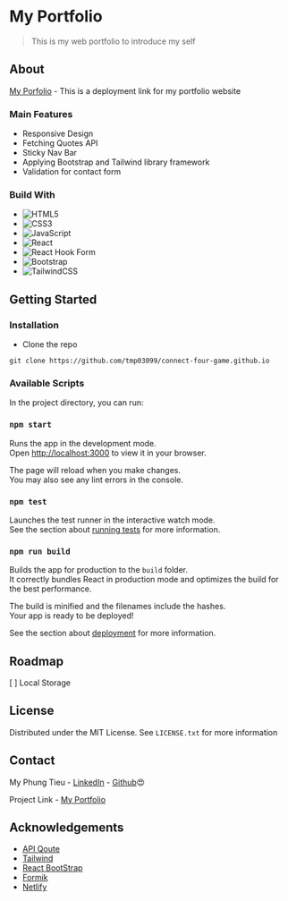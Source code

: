 # My Portfolio
> This is my web portfolio to introduce my self

## About
[My Porfolio](https://tmpportfolio.netlify.app/) - This is a deployment link for my portfolio website

### Main Features
- Responsive Design
- Fetching Quotes API 
- Sticky Nav Bar
- Applying Bootstrap and Tailwind library framework
- Validation for contact form

### Build With
- ![HTML5](https://img.shields.io/badge/html5-%23E34F26.svg?style=for-the-badge&logo=html5&logoColor=white)
- ![CSS3](https://img.shields.io/badge/css3-%231572B6.svg?style=for-the-badge&logo=css3&logoColor=white)
- ![JavaScript](https://img.shields.io/badge/javascript-%23323330.svg?style=for-the-badge&logo=javascript&logoColor=%23F7DF1E)
- ![React](https://img.shields.io/badge/react-%2320232a.svg?style=for-the-badge&logo=react&logoColor=%2361DAFB)
- ![React Hook Form](https://img.shields.io/badge/React%20Hook%20Form-%23EC5990.svg?style=for-the-badge&logo=reacthookform&logoColor=white)
- ![Bootstrap](https://img.shields.io/badge/bootstrap-%23563D7C.svg?style=for-the-badge&logo=bootstrap&logoColor=white)
- ![TailwindCSS](https://img.shields.io/badge/tailwindcss-%2338B2AC.svg?style=for-the-badge&logo=tailwind-css&logoColor=white)

## Getting Started 

### Installation
- Clone the repo
```
git clone https://github.com/tmp03099/connect-four-game.github.io
```

### Available Scripts

In the project directory, you can run:

### `npm start`

Runs the app in the development mode.\
Open [http://localhost:3000](http://localhost:3000) to view it in your browser.

The page will reload when you make changes.\
You may also see any lint errors in the console.

### `npm test`

Launches the test runner in the interactive watch mode.\
See the section about [running tests](https://facebook.github.io/create-react-app/docs/running-tests) for more information.

### `npm run build`

Builds the app for production to the `build` folder.\
It correctly bundles React in production mode and optimizes the build for the best performance.

The build is minified and the filenames include the hashes.\
Your app is ready to be deployed!

See the section about [deployment](https://facebook.github.io/create-react-app/docs/deployment) for more information.

## Roadmap

[ ] Local Storage

## License
Distributed under the MIT License. See `LICENSE.txt` for more information

## Contact
My Phung Tieu - [LinkedIn](https://www.linkedin.com/in/my-phung-tieu-0bba22219/) - [Github](https://github.com/tmp03099):heart_eyes:


Project Link - [My Portfolio](https://tmpportfolio.netlify.app/)

## Acknowledgements
- [API Qoute](https://animechan.vercel.app/)
- [Tailwind](https://tailwindcss.com/docs/installation)
- [React BootStrap](https://react-bootstrap.netlify.app/getting-started/introduction)
- [Formik](https://formik.org/docs/tutorial)
- [Netlify](https://app.netlify.com/)

